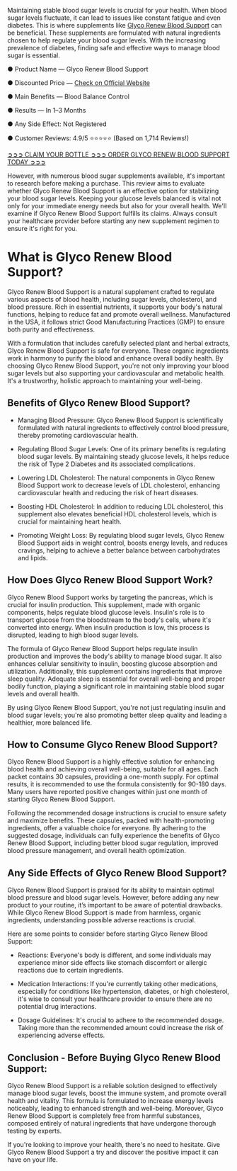 Maintaining stable blood sugar levels is crucial for your health. When blood sugar levels fluctuate, it can lead to issues like constant fatigue and even diabetes. This is where supplements like [Glyco Renew Blood Support](https://www.facebook.com/tryglycorenewbloodsupport) can be beneficial. These supplements are formulated with natural ingredients chosen to help regulate your blood sugar levels. With the increasing prevalence of diabetes, finding safe and effective ways to manage blood sugar is essential.

● Product Name — Glyco Renew Blood Support

● Discounted Price — [Check on Official Website](https://atozsupplement.com/glyco-renew-blood-support/)

● Main Benefits — Blood Balance Control

● Results — In 1–3 Months

● Any Side Effect: Not Registered

● Customer Reviews: 4.9/5 ⭐⭐⭐⭐⭐ (Based on 1,714 Reviews!)‍

‍[➲➲➲ CLAIM YOUR BOTTLE ➲➲➲ ORDER GLYCO RENEW BLOOD SUPPORT TODAY ➲➲➲](https://atozsupplement.com/glyco-renew-blood-support/)

However, with numerous blood sugar supplements available, it's important to research before making a purchase. This review aims to evaluate whether Glyco Renew Blood Support is an effective option for stabilizing your blood sugar levels. Keeping your glucose levels balanced is vital not only for your immediate energy needs but also for your overall health. We'll examine if Glyco Renew Blood Support fulfills its claims. Always consult your healthcare provider before starting any new supplement regimen to ensure it's right for you.

# What is Glyco Renew Blood Support?

Glyco Renew Blood Support is a natural supplement crafted to regulate various aspects of blood health, including sugar levels, cholesterol, and blood pressure. Rich in essential nutrients, it supports your body's natural functions, helping to reduce fat and promote overall wellness. Manufactured in the USA, it follows strict Good Manufacturing Practices (GMP) to ensure both purity and effectiveness.

With a formulation that includes carefully selected plant and herbal extracts, Glyco Renew Blood Support is safe for everyone. These organic ingredients work in harmony to purify the blood and enhance overall bodily health. By choosing Glyco Renew Blood Support, you're not only improving your blood sugar levels but also supporting your cardiovascular and metabolic health. It's a trustworthy, holistic approach to maintaining your well-being.

## Benefits of Glyco Renew Blood Support?

- Managing Blood Pressure: Glyco Renew Blood Support is scientifically formulated with natural ingredients to effectively control blood pressure, thereby promoting cardiovascular health.

- Regulating Blood Sugar Levels: One of its primary benefits is regulating blood sugar levels. By maintaining steady glucose levels, it helps reduce the risk of Type 2 Diabetes and its associated complications.

- Lowering LDL Cholesterol: The natural components in Glyco Renew Blood Support work to decrease levels of LDL cholesterol, enhancing cardiovascular health and reducing the risk of heart diseases.

- Boosting HDL Cholesterol: In addition to reducing LDL cholesterol, this supplement also elevates beneficial HDL cholesterol levels, which is crucial for maintaining heart health.

- Promoting Weight Loss: By regulating blood sugar levels, Glyco Renew Blood Support aids in weight control, boosts energy levels, and reduces cravings, helping to achieve a better balance between carbohydrates and lipids.

## How Does Glyco Renew Blood Support Work?

Glyco Renew Blood Support works by targeting the pancreas, which is crucial for insulin production. This supplement, made with organic components, helps regulate blood glucose levels. Insulin's role is to transport glucose from the bloodstream to the body's cells, where it's converted into energy. When insulin production is low, this process is disrupted, leading to high blood sugar levels.

The formula of Glyco Renew Blood Support helps regulate insulin production and improves the body's ability to manage blood sugar. It also enhances cellular sensitivity to insulin, boosting glucose absorption and utilization. Additionally, this supplement contains ingredients that improve sleep quality. Adequate sleep is essential for overall well-being and proper bodily function, playing a significant role in maintaining stable blood sugar levels and overall health.

By using Glyco Renew Blood Support, you're not just regulating insulin and blood sugar levels; you're also promoting better sleep quality and leading a healthier, more balanced life.

## How to Consume Glyco Renew Blood Support?

Glyco Renew Blood Support is a highly effective solution for enhancing blood health and achieving overall well-being, suitable for all ages. Each packet contains 30 capsules, providing a one-month supply. For optimal results, it is recommended to use the formula consistently for 90-180 days. Many users have reported positive changes within just one month of starting Glyco Renew Blood Support.

Following the recommended dosage instructions is crucial to ensure safety and maximize benefits. These capsules, packed with health-promoting ingredients, offer a valuable choice for everyone. By adhering to the suggested dosage, individuals can fully experience the benefits of Glyco Renew Blood Support, including better blood sugar regulation, improved blood pressure management, and overall health optimization.

## Any Side Effects of Glyco Renew Blood Support?

Glyco Renew Blood Support is praised for its ability to maintain optimal blood pressure and blood sugar levels. However, before adding any new product to your routine, it’s important to be aware of potential drawbacks. While Glyco Renew Blood Support is made from harmless, organic ingredients, understanding possible adverse reactions is crucial.

Here are some points to consider before starting Glyco Renew Blood Support:

-  Reactions: Everyone's body is different, and some individuals may experience minor side effects like stomach discomfort or allergic reactions due to certain ingredients.

-  Medication Interactions: If you're currently taking other medications, especially for conditions like hypertension, diabetes, or high cholesterol, it's wise to consult your healthcare provider to ensure there are no potential drug interactions.

-  Dosage Guidelines: It's crucial to adhere to the recommended dosage. Taking more than the recommended amount could increase the risk of experiencing adverse effects.

## Conclusion - Before Buying Glyco Renew Blood Support:

Glyco Renew Blood Support is a reliable solution designed to effectively manage blood sugar levels, boost the immune system, and promote overall health and vitality. This formula is formulated to increase energy levels noticeably, leading to enhanced strength and well-being. Moreover, Glyco Renew Blood Support is completely free from harmful substances, composed entirely of natural ingredients that have undergone thorough testing by experts.

If you're looking to improve your health, there's no need to hesitate. Give Glyco Renew Blood Support a try and discover the positive impact it can have on your life.

